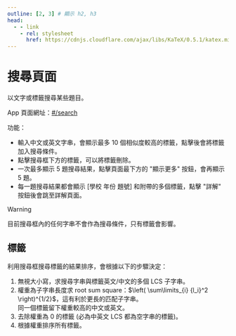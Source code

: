 ```yaml
---
outline: [2, 3] # 顯示 h2, h3
head:
  - - link
    - rel: stylesheet
      href: https://cdnjs.cloudflare.com/ajax/libs/KaTeX/0.5.1/katex.min.css # katex 語法支援
---
```


# 搜尋頁面
以文字或標籤搜尋某些題目。

App 頁面網址：[#/search](https://runnywolf.github.io/ran/#/search)

功能：
- 輸入中文或英文字串，會顯示最多 10 個相似度較高的標籤，點擊後會將標籤加入搜尋條件。
- 點擊搜尋框下方的標籤，可以將標籤刪除。
- 一次最多顯示 5 題搜尋結果，點擊頁面最下方的 "顯示更多" 按鈕，會再顯示 5 題。
- 每一題搜尋結果都會顯示 [學校 年份 題號] 和附帶的多個標籤，點擊 "詳解" 按鈕後會跳至詳解頁面。

> [!WARNING]
> 目前搜尋框內的任何字串不會作為搜尋條件，只有標籤會影響。

## 標籤
利用搜尋框搜尋標籤的結果排序，會根據以下的步驟決定：
1. 無視大小寫，求搜尋字串與標籤英文/中文的多個 LCS 子字串。
2. 權重為子字串長度求 root sum square：$\left( \sum\limits_{i} {l_i}^2 \right)^{1/2}$，這有利於更長的匹配子字串。<br>
同一個標籤留下權重較高的中文或英文。
3. 去除權重為 0 的標籤 (必為中英文 LCS 都為空字串的標籤)。
4. 根據權重排序所有標籤。
